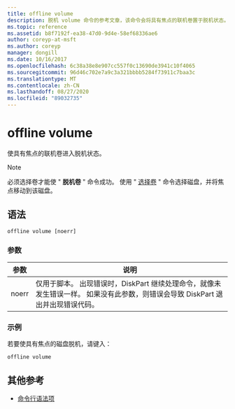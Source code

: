```yaml
---
title: offline volume
description: 脱机 volume 命令的参考文章，该命令会将具有焦点的联机卷置于脱机状态。
ms.topic: reference
ms.assetid: b8f7192f-ea38-47d0-9d4e-58ef68336ae6
author: coreyp-at-msft
ms.author: coreyp
manager: dongill
ms.date: 10/16/2017
ms.openlocfilehash: 6c38a38e8e907cc557f0c13690de3941c10f4065
ms.sourcegitcommit: 96d46c702e7a9c3a321bbbb5284f73911c7baa3c
ms.translationtype: MT
ms.contentlocale: zh-CN
ms.lasthandoff: 08/27/2020
ms.locfileid: "89032735"
---
```

# <a name="offline-volume"></a>offline volume

使具有焦点的联机卷进入脱机状态。

> [!NOTE]
> 必须选择卷才能使 " **脱机卷** " 命令成功。 使用 " [选择卷](select-volume.md) " 命令选择磁盘，并将焦点移动到该磁盘。

## <a name="syntax"></a>语法

```
offline volume [noerr]
```

### <a name="parameters"></a>参数

| 参数 | 说明 |
| --------- | ----------- |
| noerr | 仅用于脚本。 出现错误时，DiskPart 继续处理命令，就像未发生错误一样。 如果没有此参数，则错误会导致 DiskPart 退出并出现错误代码。 |

### <a name="examples"></a>示例

若要使具有焦点的磁盘脱机，请键入：

```
offline volume
```

## <a name="additional-references"></a>其他参考

- [命令行语法项](command-line-syntax-key.md)
